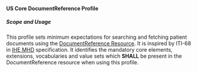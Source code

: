 #### US Core DocumentReference Profile


##### Scope and Usage

This profile sets minimum expectations  for searching and fetching patient documents using the [DocumentReference Resource]. It is inspired by ITI-68 in [IHE MHD] specification.  It identifies the mandatory core elements, extensions, vocabularies and value sets which **SHALL** be present in the DocumentReference resource when using this profile.










[DocumentReference Resource]: http://hl7.org/fhir/documentreference.html
[IHE MHD]: http://ihe.net/uploadedFiles/Documents/ITI/IHE_ITI_Suppl_MHD.pdf
